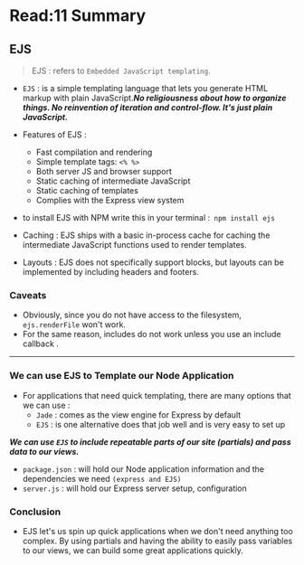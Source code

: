 # Read:11 Summary
## EJS
> EJS : refers to `Embedded JavaScript templating`.

* `EJS` :  is a simple templating language that lets you generate HTML markup with plain JavaScript.***No religiousness about how to organize things. No reinvention of iteration and control-flow. It's just plain JavaScript.***

* Features of EJS :
  * Fast compilation and rendering
  * Simple template tags: `<% %>`
  * Both server JS and browser support
  * Static caching of intermediate JavaScript
  * Static caching of templates
  * Complies with the Express view system
* to install EJS with NPM write this in your terminal :` npm install ejs`
* Caching : EJS ships with a basic in-process cache for caching the intermediate JavaScript functions used to render templates.
* Layouts : EJS does not specifically support blocks, but layouts can be implemented by including headers and footers.

### Caveats
* Obviously, since you do not have access to the filesystem, `ejs.renderFile` won't work.
* For the same reason, includes do not work unless you use an include callback .
-----------------------------------------------------------------------------------------------
### We can use EJS to Template our Node Application
* For applications that need quick templating, there are many options that we can use :
  * `Jade` : comes as the view engine for Express by default 
  * `EJS` : is one alternative does that job well and is very easy to set up

***We can use `EJS` to include repeatable parts of our site (partials) and pass data to our views.***

* `package.json` :  will hold our Node application information and the dependencies we need `(express and EJS)`
* `server.js` :  will hold our Express server setup, configuration 
### Conclusion

* EJS let's us spin up quick applications when we don't need anything too complex. By using partials and having the ability to easily pass variables to our views, we can build some great applications quickly.

